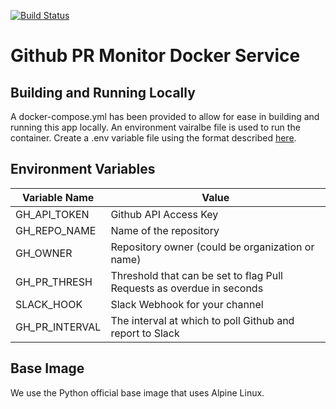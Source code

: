 [![Build Status](https://travis-ci.org/taz77/github-pr-slack-monitor.svg?branch=master)](https://travis-ci.org/taz77/github-pr-slack-monitor)

# Github PR Monitor Docker Service


## Building and Running Locally
A docker-compose.yml has been provided to allow for ease in building and running this app locally. An environment vairalbe file is used to run the container. Create a .env variable file
using the format described [here](https://docs.docker.com/compose/compose-file/#env_file).


## Environment Variables
| Variable Name  | Value  |
|---|---|
| GH_API_TOKEN | Github API Access Key  |
| GH_REPO_NAME  |  Name of the repository |
| GH_OWNER  | Repository owner (could be organization or name) |
| GH_PR_THRESH  | Threshold that can be set to flag Pull Requests as overdue in seconds |
|  SLACK_HOOK | Slack Webhook for your channel  |
| GH_PR_INTERVAL  | The interval at which to poll Github and report to Slack  |


## Base Image
We use the Python official base image that uses Alpine Linux.
